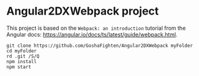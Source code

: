 # Angular2DXWebpack project

This project is based on the `Webpack: an introduction` tutorial from the Angular docs: https://angular.io/docs/ts/latest/guide/webpack.html.

```
git clone https://github.com/GoshaFighten/Angular2DXWebpack myFolder
cd myFolder
rd .git /S/Q
npm install
npm start
```
